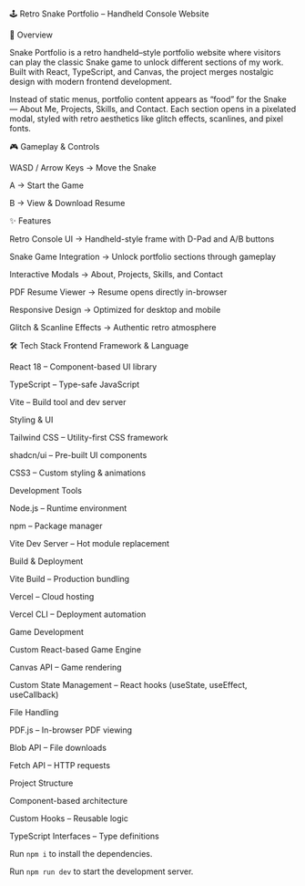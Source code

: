 🕹️ Retro Snake Portfolio – Handheld Console Website

📖 Overview

Snake Portfolio is a retro handheld–style portfolio website where visitors can play the classic Snake game to unlock different sections of my work. Built with React, TypeScript, and Canvas, the project merges nostalgic design with modern frontend development.

Instead of static menus, portfolio content appears as “food” for the Snake — About Me, Projects, Skills, and Contact. Each section opens in a pixelated modal, styled with retro aesthetics like glitch effects, scanlines, and pixel fonts.

🎮 Gameplay & Controls

WASD / Arrow Keys → Move the Snake

A → Start the Game

B → View & Download Resume

✨ Features

Retro Console UI → Handheld-style frame with D-Pad and A/B buttons

Snake Game Integration → Unlock portfolio sections through gameplay

Interactive Modals → About, Projects, Skills, and Contact

PDF Resume Viewer → Resume opens directly in-browser

Responsive Design → Optimized for desktop and mobile

Glitch & Scanline Effects → Authentic retro atmosphere

🛠️ Tech Stack
Frontend Framework & Language

React 18 – Component-based UI library

TypeScript – Type-safe JavaScript

Vite – Build tool and dev server

Styling & UI

Tailwind CSS – Utility-first CSS framework

shadcn/ui – Pre-built UI components

CSS3 – Custom styling & animations

Development Tools

Node.js – Runtime environment

npm – Package manager

Vite Dev Server – Hot module replacement

Build & Deployment

Vite Build – Production bundling

Vercel – Cloud hosting

Vercel CLI – Deployment automation

Game Development

Custom React-based Game Engine

Canvas API – Game rendering

Custom State Management – React hooks (useState, useEffect, useCallback)

File Handling

PDF.js – In-browser PDF viewing

Blob API – File downloads

Fetch API – HTTP requests

Project Structure

Component-based architecture

Custom Hooks – Reusable logic

TypeScript Interfaces – Type definitions

  Run `npm i` to install the dependencies.

  Run `npm run dev` to start the development server.
  
